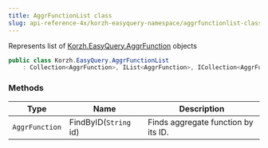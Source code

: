 ```yaml
---
title: AggrFunctionList class
slug: api-reference-4x/korzh-easyquery-namespace/aggrfunctionlist-class
---
```


Represents list of [Korzh.EasyQuery.AggrFunction](//easyquery/docs/api-reference-4x/korzh-easyquery-namespace/aggrfunction-class) objects
```csharp
public class Korzh.EasyQuery.AggrFunctionList
    : Collection<AggrFunction>, IList<AggrFunction>, ICollection<AggrFunction>, IEnumerable<AggrFunction>, IEnumerable, IList, ICollection, IReadOnlyList<AggrFunction>, IReadOnlyCollection<AggrFunction>

```

### Methods

| Type | Name | Description | 
| --- | --- | --- | 
| `AggrFunction` | FindByID(`String` id) | Finds aggregate function by its ID. |